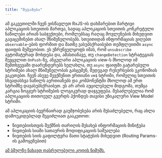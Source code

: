 ```yaml
---
title: "შეჯამება"
---
```


ამ გაკვეთილში ჩვენ ვისწავლეთ RxJS-ის დახმარებით მარტივი აპლიკაციის სთეითის მართვა,
სადაც აპლიკაციის სთეითის კონკრეტული ნაწილები არიან საბჯექთები, რომლებსაც რაღაც
მოვლენების მიხედვით გავაცემინებთ ახალ მნიშვნელობებს. სთეითიდან ინფორმაციას ვიღებთ
`observable`-ების ფორმით და მათზე ვასუბსქრაიბებთ თემფლეითში `async` ფაიფის მეშვეობით.
ეს უზრუნველყოფს იმას, რომ `unsubscribe` ავტომატურად მოხდება და, ამასთანავე, თუ
`changeDetection` სტრატეგიას შევცვლით `OnPush`-ზე, ანგულარი აპლიკაციის view-ს მხოლოდ იმ
შემთხვევაში დაარენდერებს ხელახლა, თუ `async` ფაიფში გატარებული სტრიმები ახალ
მნიშვნელობას გასცემენ, შედეგად რესურსების ეკონომიას ვაკეთებთ. ჩვენ ასევე შევქმენით
ერთიანი `vm$` სტრიმი, რომელიც სთეითის სხვადასხვა ნაწილს აერთიანებს და კომპონენტში
მხოლოდ ამ ერთ სტრიმზე დავასუბსქრაიბეთ. ეს არ არის აუცილებელი მიდგომა, თუმცა
კარგია ზოგჯერ სტრიმების ლოგიკურად დაჯგუფება. შესაძლებელია რომ აპლიკაციის
თითოეულ გვერდს ჰქონდეს თავისი უნიკალური View Model სტრიმი.

ამ აპლიკაციის ბევრნაირად გაუმჯობესება არის შესაძლებელი, რაც ახლა დამოუკიდებლად
შეგიძლიათ გააკეთოთ:

- ნივთებიისთვის შექმნის თარიღის შესახებ ინფორმაციის მინიჭება
- ნივთების სიაში სათაურის მოდიფიკაციის საშუალება
- ნივთების სიის გაფილტვრა მათი სტატუსის მიხედვით (Routing Params-ის გამოყენებით)

[ამ ბმულზე ნახავთ დასრულებული კოდის ნიმუშს.](https://github.com/CondensedMilk7/basic-rxjs-state-management/tree/ng17)
